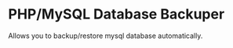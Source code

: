 PHP/MySQL Database Backuper
===========================

Allows you to backup/restore mysql database automatically.